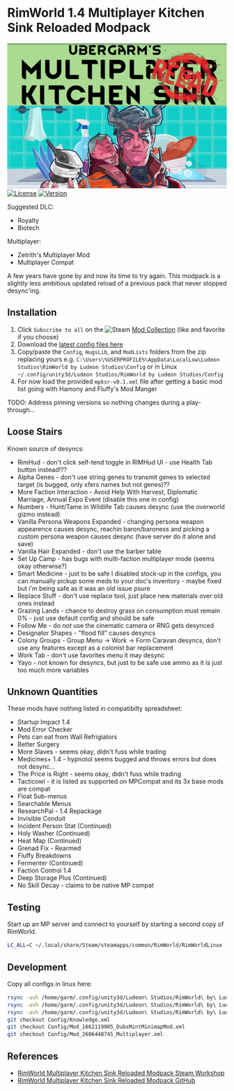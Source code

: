 RimWorld 1.4 Multiplayer Kitchen Sink Reloaded Modpack
===
![Rimworld 1.4 Multiplayer Kitchen Sink Reloaded Modpack Logo](mp-kitchen-sink-reloaded-logo-wide.png)
[![License](https://i.creativecommons.org/l/by-nc/3.0/88x31.png)](https://creativecommons.org/licenses/by-nc/3.0/)
[![Version](https://img.shields.io/badge/Rimworld-1.4-green.svg)](http://rimworldgame.com/)

Suggested DLC:
* Royalty
* Biotech

Multiplayer:
* Zetrith's Multiplayer Mod
* Multiplayer Compat

A few years have gone by and now its time to try again. This modpack is
a slightly less ambitious updated reload of a previous pack that never
stopped desync'ing.

## Installation

1. Click `Subscribe to all` on the ![Steam](https://i.imgur.com/XEAiSka.png) [Mod Collection](https://steamcommunity.com/sharedfiles/filedetails/?id=3174706609) (like and favorite if you choose)
2. Download the [latest config files here](https://github.com/ubergarm/rimworld-mp-kitchen-sink-reloaded/archive/master.zip)
3. Copy/paste the `Config`, `HugsLib`, and `ModLists` folders from the zip replacing yours e.g. `C:\Users\%USERPROFILE%\AppData\LocalLow\Ludeon Studios\RimWorld by Ludeon Studios\Config` or in Linux `~/.config/unity3d/Ludeon Studios/RimWorld by Ludeon Studios/Config`
4. For now load the provided `mpksr-v0.1.xml` file after getting a basic mod list going with Hamony and Fluffy's Mod Manger

TODO: Address pinning versions so nothing changes during a play-through...

## Loose Stairs
Known source of desyncs:

* RimHud - don't click self-tend toggle in RIMHud UI - use Health Tab button instead!??
* Alpha Genes - don't use string genes to transmit genes to selected target (is bugged, only xfers names but not genes)??
* More Faction Interaction - Avoid Help With Harvest, Diplomatic Marriage, Annual Expo Event (disable this one in config)
* Numbers - Hunt/Tame in Wildlife Tab causes desync (use the overworld gizmo instead)
* Vanilla Persona Weapons Expanded - changing persona weapon appearence causes desync, reachin baron/baroness and picking a custom persona weapon causes desync (have server do it alone and save)
* Vanilla Hair Expanded - don't use the barber table
* Set Up Camp - has bugs with multi-faction multiplayer mode (seems okay otherwise?)
* Smart Medicine - just to be safe I disabled stock-up in the configs, you can manually pickup some meds to your doc's inventory - maybe fixed but i'm being safe as it was an old issue psure
* Replace Stuff - don't use replace tool, just place new materials over old ones instead
* Grazing Lands - chance to destroy grass on consumption must remain 0% - just use default config and should be safe
* Follow Me - do *not* use the cinematic camera or RNG gets desynced
* Designator Shapes - "flood fill" causes desyncs
* Colony Groups - Group Menu -> Work -> Form Caravan desyncs, don't use any features except as a colonist bar replacement
* Work Tab - don't use favorites menu it may desync
* Yayo - not known for desyncs, but just to be safe use ammo as it is just too much more variables

## Unknown Quantities
These mods have nothing listed in compatibilty spreadsheet:

* Startup Impact 1.4
* Mod Error Checker
* Pets can eat from Wall Refrigiators
* Better Surgery
* More Slaves - seems okay, didn't fuss while trading
* Medicines+ 1.4 - hypnotol seems bugged and throws errors but does not desync...
* The Price is Right - seems okay, didn't fuss while trading
* Tacticowl - it is listed as supported on MPCompat and its 3x base mods are compat
* Float Sub-menus
* Searchable Menus
* ResearchPal - 1.4 Repackage
* Invisible Conduit
* Incident Person Stat (Continued)
* Holy Washer (Continued)
* Heat Map (Continued)
* Grenad Fix - Rearmed
* Fluffy Breakdowns
* Fermenter (Continued)
* Faction Control 1.4
* Deep Storage Plus (Continued)
* No Skill Decay - claims to be native MP compat

## Testing

Start up an MP server and connect to yourself by starting a second copy
of RimWorld.
```bash
LC_ALL=C ~/.local/share/Steam/steamapps/common/RimWorld/RimWorldLinux -logfile /tmp/rimworld_test_client_log
```

## Development
Copy all configs in linux here:
```bash
rsync -avh /home/garm/.config/unity3d/Ludeon\ Studios/RimWorld\ by\ Ludeon\ Studios/Config ./
rsync -avh /home/garm/.config/unity3d/Ludeon\ Studios/RimWorld\ by\ Ludeon\ Studios/HugsLib ./
rsync -avh /home/garm/.config/unity3d/Ludeon\ Studios/RimWorld\ by\ Ludeon\ Studios/ModLists ./
git checkout Config/Knowledge.xml
git checkout Config/Mod_1662119905_DubsMintMinimapMod.xml
git checkout Config/Mod_2606448745_Multiplayer.xml
```

## References
* [RimWorld Multiplayer Kitchen Sink Reloaded Modpack Steam Workshop](https://steamcommunity.com/sharedfiles/filedetails/?id=3174706609)
* [RimWorld Multiplayer Kitchen Sink Reloaded Modpack GitHub](https://github.com/ubergarm/rimworld-mp-kitchen-sink-reloaded)
